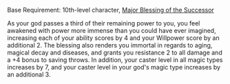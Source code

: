 Base Requirement: 10th-level character, [Major Blessing of the Successor](Major%20Blessing%20of%20the%20Successor.md)
 
As your god passes a third of their remaining power to you, you feel awakened with power more immense than you could have ever imagined, increasing each of your ability scores by 4 and your Willpower score by an additional 2. The blessing also renders you immortal in regards to aging, magical decay and diseases, and grants you resistance 2 to all damage and a +4 bonus to saving throws. In addition, your caster level in all magic types increases by 7, and your caster level in your god's magic type increases by an additional 3.